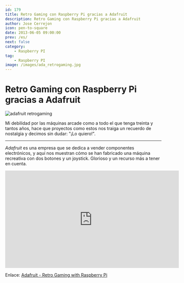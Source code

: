 ```yaml
---
id: 179
title: Retro Gaming con Raspberry Pi gracias a Adafruit
description: Retro Gaming con Raspberry Pi gracias a Adafruit
author: Jose Cerrejon
icon: pen-to-square
date: 2013-06-05 09:00:00
prev: /es/
next: false
category:
    - Raspberry PI
tag:
    - Raspberry PI
image: /images/ada_retrogaming.jpg
---
```


# Retro Gaming con Raspberry Pi gracias a Adafruit

![adafruit retrogaming](/images/ada_retrogaming.jpg)

Mi debilidad por las máquinas arcade como a todo el que tenga treinta y tantos años, hace que proyectos como estos nos traiga un recuerdo de nostalgia y decimos sin dudar: "¡Lo quiero!".

---

_Adafruit_ es una empresa que se dedica a vender componentes electrónicos, y aquí nos muestran cómo se han fabricado una máquina recreativa con dos botones y un joystick. Glorioso y un recurso más a tener en cuenta.

<iframe width="560" height="315" src="https://www.youtube.com/embed/tm6n126Mp5E" frameborder="0" allowfullscreen></iframe>

Enlace: [Adafruit - Retro Gaming with Raspberry Pi](https://learn.adafruit.com/retro-gaming-with-raspberry-pi/overview)
